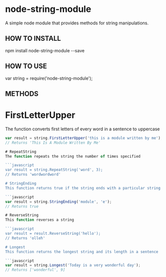 # node-string-module

A simple node module that provides methods for string manipulations.

## HOW TO INSTALL

npm install node-string-module --save

## HOW TO USE

var string = require('node-string-module');

## METHODS

# FirstLetterUpper
The function converts first letters of every word in a sentence to uppercase

```javascript
var result = string.FirstLetterUpper('this is a module written by me');
// Returns 'This Is A Module Written By Me'

# RepeatString
The function repeats the string the number of times specified

```javascript
var result = string.RepeatString('word', 3);
// Returns 'wordwordword'

# StringEnding
This function returns true if the string ends with a particular string provided

```javascript
var result = string.StringEnding('module', 'e');
// Returns true

# ReverseString
This function reverses a string

```javascript
var result = result.ReverseString('hello');
// Returns 'olleh'

# Longest
This function returns the longest string and its length in a sentence

```javascript
var result = string.Longest('Today is a very wonderful day');
// Returns ['wonderful', 9]




